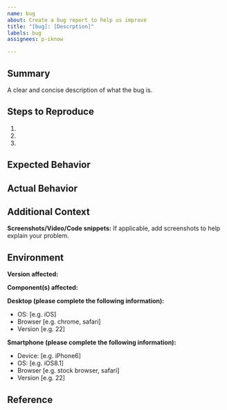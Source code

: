 ```yaml
---
name: bug
about: Create a bug report to help us improve
title: "[bug]: [Descrption]"
labels: bug
assignees: p-iknow

---
```


## Summary
A clear and concise description of what the bug is.


## Steps to Reproduce

1. 
2. 
3. 

## Expected Behavior

## Actual Behavior

## Additional Context

**Screenshots/Video/Code snippets:**
If applicable, add screenshots to help explain your problem.


## Environment
**Version affected:**

**Component(s) affected:**

**Desktop (please complete the following information):**
 - OS: [e.g. iOS]
 - Browser [e.g. chrome, safari]
 - Version [e.g. 22]

**Smartphone (please complete the following information):**
 - Device: [e.g. iPhone6]
 - OS: [e.g. iOS8.1]
 - Browser [e.g. stock browser, safari]
 - Version [e.g. 22]

## Reference
